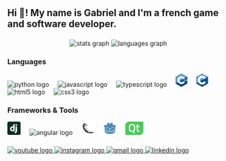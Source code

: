 <h2 align="left">Hi 👋! My name is Gabriel and I'm a french game and software developer.</h2>

###

<div align="center">
  <img src="https://github-readme-stats.vercel.app/api?username=Gabrieleirbag1&hide_title=false&hide_rank=false&show_icons=true&include_all_commits=true&count_private=true&disable_animations=false&theme=dracula&locale=en&hide_border=false" height="150" alt="stats graph"  />
  <img src="https://github-readme-stats.vercel.app/api/top-langs?username=Gabrieleirbag1&locale=en&hide_title=false&layout=compact&card_width=320&langs_count=5&theme=dracula&hide_border=false" height="150" alt="languages graph"  />
</div>

###

<h3 align="left">Languages</h3>
<div align="left">
  <img src="https://cdn.jsdelivr.net/gh/devicons/devicon/icons/python/python-original.svg" height="30" alt="python logo"  />
  <img width="12" />
  <img src="https://cdn.jsdelivr.net/gh/devicons/devicon/icons/javascript/javascript-original.svg" height="30" alt="javascript logo"  />
  <img width="12" />
  <img src="https://cdn.jsdelivr.net/gh/devicons/devicon/icons/typescript/typescript-original.svg" height="30" alt="typescript logo"  />
  <img width="12" />
  <img src="https://github.com/Gabrieleirbag1/Gabrieleirbag1/blob/main/assets/cpp-icon.svg.png" height="30" alt="cpp logo" />
  <img width="12" />
  <img src="https://github.com/Gabrieleirbag1/Gabrieleirbag1/blob/main/assets/c-icon.svg" height="30" alt="c logo" />
  <img width="12" />
  <img src="https://cdn.jsdelivr.net/gh/devicons/devicon/icons/html5/html5-original.svg" height="30" alt="html5 logo"  />
  <img width="12" />
  <img src="https://cdn.jsdelivr.net/gh/devicons/devicon/icons/css3/css3-original.svg" height="30" alt="css3 logo"  />
</div>

###

<h3 align="left">Frameworks & Tools</h3>
<div align="left">
  <img src="https://github.com/Gabrieleirbag1/Gabrieleirbag1/blob/main/assets/django-icon.svg" height="30" alt="django logo" />
  <img width="12" />
  <img src="https://cdn.jsdelivr.net/gh/devicons/devicon/icons/angular/angular-original.svg" height="30" alt="angular logo"  />
  <img width="12" />
  <img src="https://github.com/Gabrieleirbag1/Gabrieleirbag1/blob/main/assets/flask-icon.png" height="30" alt="flask logo" />
  <img width="12" />
  <img src="https://github.com/Gabrieleirbag1/Gabrieleirbag1/blob/main/assets/godot-icon.svg" height="30" alt="godot logo" />
  <img width="12" />
  <img src="https://github.com/Gabrieleirbag1/Gabrieleirbag1/blob/main/assets/qt-icon.svg.png" height="30" alt="qt logo" />
</div>

###

<div align="left">
  <a href="https://www.youtube.com/@gabrielgarrone9132" target="_blank">
    <img src="https://img.shields.io/static/v1?message=Youtube&logo=youtube&label=&color=FF0000&logoColor=white&labelColor=&style=for-the-badge" height="35" alt="youtube logo" />
  </a>
  <a href="https://instagram.com/gabriel_garrone/" target="_blank">
    <img src="https://img.shields.io/static/v1?message=Instagram&logo=instagram&label=&color=E4405F&logoColor=white&labelColor=&style=for-the-badge" height="35" alt="instagram logo" />
  </a>
  <a href="mailto:gabrielgarrone670@gmail.com" target="_blank">
    <img src="https://img.shields.io/static/v1?message=Gmail&logo=gmail&label=&color=D14836&logoColor=white&labelColor=&style=for-the-badge" height="35" alt="gmail logo" />
  </a>
  <a href="https://www.linkedin.com/in/gabriel-garrone-5502b92aa/" target="_blank">
    <img src="https://img.shields.io/static/v1?message=LinkedIn&logo=linkedin&label=&color=0077B5&logoColor=white&labelColor=&style=for-the-badge" height="35" alt="linkedin logo" />
  </a>
</div>
